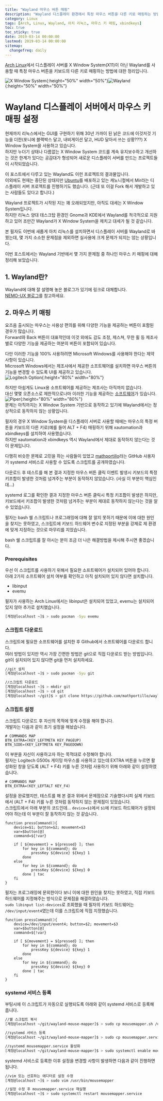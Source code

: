 ```yaml
---
title: "Wayland 마우스 버튼 매핑"
description: "Wayland 디스플레이 환경에서 특정 마우스 버튼을 다른 키로 매핑하는 방법"
category: Linux
tags: [Arch, Linux, Wayland, 아치 리눅스, 마우스 키 매핑, xbindkeys]
toc: true
toc_sticky: true
date: 2019-03-14 00:00:00
lastmod: 2019-03-14 00:00:00
sitemap:
  changefreq: daily
---
```


[Arch Linux](https://archlinux.org)에서 디스플레이 서버를 X Window System(X11)이 아닌 Wayland를 사용할 때 특정 마우스 버튼을 키보드의 다른 키로 매핑하는 방법에 대한 정리입니다.  

![X Window System](/assets/images/XOrg_Logo.svg){:height="50%" width="50%"}![Wayland](/assets/images/Wayland_Logo.svg){:height="50%" width="50%"}  



# Wayland 디스플레이 서버에서 마우스 키 매핑 설정  

현재까지 리눅스에서는 GUI를 구현하기 위해 30년 가까이 된 낡은 코드에 이것저것 기능을 더한(포니에 블랙박스 달고, 내비게이션 달고, HUD 달아서 쓰는 상황???) X Window System을 사용하고 있습니다.  
하지만 누더기 상태나 다름없는 X Window System 코드를 계속 유지보수하고 개선하는 것은 한계가 있다는 공감대가 형성되어 새로운 디스플레이 서버를 만드는 프로젝트들이 시작되었습니다.  
  
이 포스트에서 다루고 있는 Wayland도 이런 프로젝트의 결과물입니다.  
이외에도 현재는 중단된 상태지만 [Ubuntu](https://www.ubuntu,com)를 배포하고 있는 캐노니컬에서 Mir라는 디스플레이 서버 프로젝트를 진행하기도 했습니다. (근데 또 이걸 Fork 해서 개발하고 있는 사람들도 있다고 합니다.)  
  
Wayland 프로젝트가 시작된 지는 꽤 오래되었지만, 아직도 대세는 X Window System입니다.  
하지만 리눅스 양대 데스크탑 환경인 Gnome과 KDE에서 Wayland를 적극적으로 지원하고 있어 조만간 Wayland가 X Window System을 제치고 대세가 될 것 같습니다.  

본 필자도 이번에 새롭게 아치 리눅스를 설치하면서 디스플레이 서버를 Wayland로 바꿨는데, 몇 가지 소소한 문제점을 제외하면 실사용에 크게 문제가 되지는 않는 상황입니다.  
  
이번 포스트에서는 Wayland 기반에서 몇 가지 문제점 중 하나인 마우스 키 매핑에 대해 정리해 보았습니다.  
  
  
## 1. Wayland란?  

Wayland에 대해 잘 설명해 놓은 블로그가 있기에 링크로 대체합니다.  
[NEMO-UX 블로그](https://nemoux00.wordpress.com/2013/08/28/wayland-1-%EC%86%8C%EA%B0%9C/)를 참고하세요.  
  
  
## 2. 마우스 키 매핑  

요즈음 출시되는 마우스는 사용상 편의를 위해 다양한 기능을 제공하는 버튼이 포함된 경우가 많습니다.  
Forward와 Back 버튼이 대표적인데 이것 외에도 감도 조정, 제스쳐, 무한 휠 등 제조사별로 다양한 기능을 제공하는 여분의 버튼이 포함되어 있습니다.  
  
다만 이러한 기능을 100% 사용하려면 Microsoft Windows를 사용해야 한다는 제약사항이 있습니다.  
Microsoft Windows에서는 제조사에서 제공한 소프트웨어를 설치하면 마우스 버튼의 기능을 변경할 수 있도록 UI를 제공하고 있습니다.  
![Logitech Option](/assets/images/logitech_option.png){:height="80%" width="80%"}  
  
하지만 아쉽게도 Linux용 소프트웨어를 제공하는 제조사는 아직까지 없습니다.  
대신 몇몇 오픈소스로 제한적으로나마 이러한 기능을 제공하는 [소프트웨어](https://github.com/libratbag/piper)가 있습니다.  
![Piper](/assets/images/piper_buttonpage.png){:height="80%" width="80%"}  
문제는 아직까지는 X Window System 기반으로 동작하고 있기에 Wayland에서는 정상적으로 동작하지 않는 상황입니다.  
  
필자의 경우 X Window System을 디스플레이 서버로 사용할 때에는 마우스의 특정 버튼을 키보드의 다른 키로(예를 들어 ALT + F4) 매핑하기 위해 xautomation과 xbindkeys를 설치하여 사용했습니다.  
하지만 xautomation과 xbindkeys 역시 Wayland에서 제대로 동작하지 않는다는 것이 문제입니다.  
  
다행히 비슷한 문제로 고민을 하는 사람들이 있었고 [mathportillo](https://github.com/mathportillo/wayland-mouse-mapper)라는 GitHub 사용자가 systemd 서비스로 사용할 수 있도록 스크립트를 공개하였습니다.  
  
다운로드 후 테스트를 해 본 결과 지정한 마우스 버튼 클릭 이벤트 발생시 키보드의 특정 키조합이 발생한 것처럼 넘겨주는 부분이 동작하지 않았습니다. (사실 이 부분이 핵심인데...)  
  
systemd 로그를 확인한 결과 지정한 마우스 버튼 클릭시 특정 키조합이 발생은 하지만, 키보드에서 키조합이 발생한 것처럼 넘겨주는 부분이 제대로 동작하지 않는다는 것을 알 수 있었습니다.  
  
필자는 bash 쉘 스크립트나 프로그래밍에 대해 잘 알지 못하기 때문에 이에 대한 원인을 찾지는 못하였고, 스크립트에 키보드 하드웨어 변수로 지정된 부분을 강제로 제 환경에 맞게 지정하는 것으로 마무리를 지었습니다.  
  
bash 쉘 스크립트를 잘 아시는 분이 조금 더 나은 해결방법을 제시해 주시면 좋겠습니다.  
  
### Prerequisites  

우선 이 스크립트를 사용하기 위해서 필요한 소프트웨어가 설치되어 있어야 합니다.  
아래 2가지 소프트웨어 설치 여부를 확인하고 아직 설치되어 있지 않다면 설치합니다.  
- libinput
- evemu

필자가 사용하는 Arch Linux에서는 libinput은 설치되어 있었고, evemu는 설치되어 있지 않아 추가로 설치했습니다.  
```bash
[계정@localhost ~]$ > sudo pacman -Syu evemu
```
  
### 스크립트 다운로드  

스크립트에 필요한 소프트웨어를 설치한 후 Github에서 소프트웨어를 다운로드 합니다.  
여러 방법이 있지만 역시 가장 간편한 방법은 git으로 직접 다운로드 받는 방법입니다.  
git이 설치되어 있지 않다면 git을 먼저 설치하세요.  
```bash
//git 설치
[계정@localhost ~]$ > sudo pacman -Syu git

//스크립트 다운로드
[계정@localhost ~]$ > mkdir git
[계정@localhost ~]$ > cd git
[계정@localhost ~/git]$ > git clone https://github.com/mathportillo/wayland-mouse-mapper
```
  
### 스크립트 설정  

스크립트 다운로드 후 자신의 목적에 맞게 수정을 해야 합니다.  
개발자는 다음과 같이 초기 설정을 해놨습니다.  
```vim
# COMMANDS MAP
BTN_EXTRA=(KEY_LEFTMETA KEY_PAGEUP)
BTN_SIDE=(KEY_LEFTMETA KEY_PAGEDOWN)
```
이 부분을 자신이 사용하고자 하는 목적대로 수정해야 합니다.  
필자는 Logitech G500s 게이밍 마우스를 사용하고 있는데 EXTRA 버튼을 누르면 활성화된 창을 닫도록 (ALT + F4) 키를 누른 것처럼 사용하기 위해 아래와 같이 설정하였습니다.  
```vim
# COMMANDS MAP
BTN_EXTRA=(KEY_LEFTALT KEY_F4)
```
  
설정을 완료했지만, 테스트를 해 본 결과 위에서 문제점으로 기술했다시피 실제 키보드에서 (ALT + F4) 키를 누른 것처럼 동작하지 않는 문제점이 있었습니다.  
스크립트에서 아래 부분의 코드인데... `device=$1`에서 `$1`에 키보드 하드웨어가 설정되어야 하는데 이 부분이 잘 동작하지 않는 것 같습니다.  
```vim
function pressCommand(){
    device=$1; button=$2; movement=$3
    var=$button[@]
    command=${!var}

    if [ ${movement} = ${pressed} ]; then
        for key in ${command}; do
            pressKey ${device} ${key} 1
        done
    else
        for key in ${command}; do
            pressKey ${device} ${key} 0
        done | tac
    fi
}
```
  
필자는 프로그래밍에 문외한이다 보니 이에 대한 원인을 찾지는 못하였고, 직접 키보드 하드웨어를 지정해주는 방식으로 문제점을 해결하였습니다.  
`sudo libinput list-devices`로 조회했을 때 필자의 키보드 하드웨어는 `/dev/input/event4`였는데 이를 스크립트에 직접 지정했습니다.  
```vim
function pressCommand(){
    device=/dev/input/event4; button=$2; movement=$3
    var=$button[@]
    command=${!var}

    if [ ${movement} = ${pressed} ]; then
        for key in ${command}; do
            pressKey ${device} ${key} 1
        done
    else
        for key in ${command}; do
            pressKey ${device} ${key} 0
        done | tac
    fi
}
```
  
### systemd 서비스 등록  

부팅시에 이 스크립트가 자동으로 실행되도록 아래와 같이 systemd 서비스로 등록해 줍니다.  
```bash
//쉘 스크립트 복사
[계정@localhost ~/git/wayland-mouse-mapper]$ > sudo cp mousemapper.sh /usr/bin/mousemapper

//systemd 서비스 등록
[계정@localhost ~/git/wayland-mouse-mapper]$ > sudo cp mousemapper.service /usr/lib/systemd/system

//systemd mousemapper.service 활성화
[계정@localhost ~/git/wayland-mouse-mapper]$ > sudo systemctl enable mousemapper.service
```
  
systemd 서비스로 등록한 이후 설정을 변경할 사항이 발생하면 다음과 같이 진행하면 됩니다.  
```bash
//vim 또는 선호하는 에디터로 설정 수정
[계정@localhost ~]$ > sudo vim /usr/bin/mousemapper

//설정 수정 후 mousemapper.service 재실행
[계정@localhost ~]$ > sudo systemctl restart mousemapper.service
```
